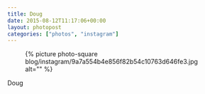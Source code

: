 ```yaml
---
title: Doug
date: 2015-08-12T11:17:06+00:00
layout: photopost
categories: ["photos", "instagram"]
---
```


<figure class="photo photo--square">
  {% picture photo-square blog/instagram/9a7a554b4e856f82b54c10763d646fe3.jpg alt="" %}
</figure>

Doug
